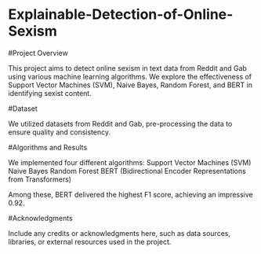 # Explainable-Detection-of-Online-Sexism

#Project Overview

This project aims to detect online sexism in text data from Reddit and Gab using various machine learning algorithms. We explore the effectiveness of Support Vector Machines (SVM), Naive Bayes, Random Forest, and BERT in identifying sexist content.

#Dataset 

We utilized datasets from Reddit and Gab, pre-processing the data to ensure quality and consistency.

#Algorithms and Results


We implemented four different algorithms:
   Support Vector Machines (SVM)
   Naive Bayes
   Random Forest
   BERT (Bidirectional Encoder Representations from Transformers)

Among these, BERT delivered the highest F1 score, achieving an impressive 0.92.

#Acknowledgments


Include any credits or acknowledgments here, such as data sources, libraries, or external resources used in the project.
